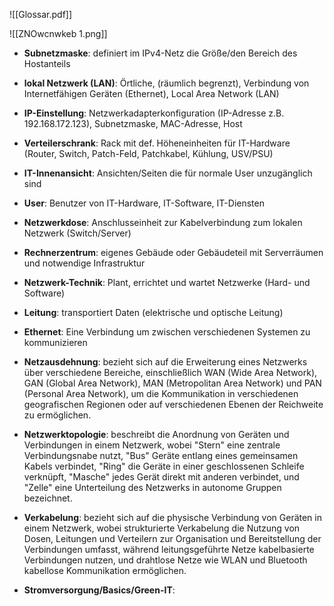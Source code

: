 ![[Glossar.pdf]]

![[ZNOwcnwkeb 1.png]]
- **Subnetzmaske**: definiert im IPv4-Netz die Größe/den Bereich des Hostanteils
- **lokal Netzwerk (LAN)**: Örtliche, (räumlich begrenzt), Verbindung von Internetfähigen Geräten (Ethernet), Local Area Network (LAN)
- **IP-Einstellung**: Netzwerkadapterkonfiguration (IP-Adresse z.B. 192.168.172.123), Subnetzmaske, MAC-Adresse, Host 
- **Verteilerschrank**: Rack mit def. Höheneinheiten für IT-Hardware (Router, Switch, Patch-Feld, Patchkabel, Kühlung, USV/PSU) 
- **IT-Innenansicht**: Ansichten/Seiten die für normale User unzugänglich sind
- **User**: Benutzer von IT-Hardware, IT-Software, IT-Diensten
- **Netzwerkdose**: Anschlusseinheit zur Kabelverbindung zum lokalen Netzwerk (Switch/Server)
- **Rechnerzentrum**: eigenes Gebäude oder Gebäudeteil mit Serverräumen und notwendige Infrastruktur
- **Netzwerk-Technik**: Plant, errichtet und wartet Netzwerke (Hard- und Software)
- **Leitung**: transportiert Daten (elektrische und optische Leitung)

- **Ethernet**: Eine Verbindung um zwischen verschiedenen Systemen zu kommunizieren
- **Netzausdehnung**: bezieht sich auf die Erweiterung eines Netzwerks über verschiedene Bereiche, einschließlich WAN (Wide Area Network), GAN (Global Area Network), MAN (Metropolitan Area Network) und PAN (Personal Area Network), um die Kommunikation in verschiedenen geografischen Regionen oder auf verschiedenen Ebenen der Reichweite zu ermöglichen.
- **Netzwerktopologie**: beschreibt die Anordnung von Geräten und Verbindungen in einem Netzwerk, wobei "Stern" eine zentrale Verbindungsnabe nutzt, "Bus" Geräte entlang eines gemeinsamen Kabels verbindet, "Ring" die Geräte in einer geschlossenen Schleife verknüpft, "Masche" jedes Gerät direkt mit anderen verbindet, und "Zelle" eine Unterteilung des Netzwerks in autonome Gruppen bezeichnet.
- **Verkabelung**: bezieht sich auf die physische Verbindung von Geräten in einem Netzwerk, wobei strukturierte Verkabelung die Nutzung von Dosen, Leitungen und Verteilern zur Organisation und Bereitstellung der Verbindungen umfasst, während leitungsgeführte Netze kabelbasierte Verbindungen nutzen, und drahtlose Netze wie WLAN und Bluetooth kabellose Kommunikation ermöglichen.
- **Stromversorgung/Basics/Green-IT**: